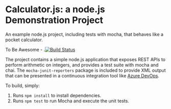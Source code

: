 Calculator.js: a node.js Demonstration Project
==============================================
An example node.js project, including tests with mocha, that behaves like
a pocket calculator.

To Be Awesome - .[![Build Status](https://dev.azure.com/thejoellee/Integrating%20External%20Source%20Control%20with%20Azure%20Pipelines/_apis/build/status%2Fthejoellee.calculator?branchName=master)](https://dev.azure.com/thejoellee/Integrating%20External%20Source%20Control%20with%20Azure%20Pipelines/_build/latest?definitionId=3&branchName=master)

The project contains a simple node.js application that exposes REST APIs
to perform arithmetic on integers, and provides a test suite with mocha
and chai.  The `mocha-junit-reporters` package is included to provide XML
output that can be presented in a continuous integration tool like
[Azure DevOps](https://azure.com/devops).

To build, simply:

1. Runs `npm install` to install dependencies.
2. Runs `npm test` to run Mocha and execute the unit tests.

